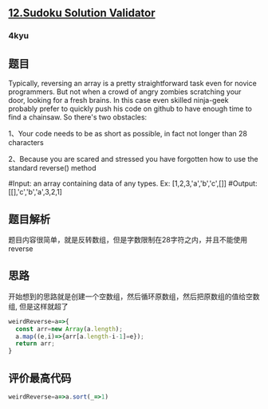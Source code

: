 ## [12.Sudoku Solution Validator](https://www.codewars.com/kata/59ae589c07157afba80000a7/train/javascript)
### 4kyu

## 题目
Typically, reversing an array is a pretty straightforward task even for novice programmers. But not when a crowd of angry zombies scratching your door, looking for a fresh brains. In this case even skilled ninja-geek probably prefer to quickly push his code on github to have enough time to find a chainsaw. So there's two obstacles:

1、Your code needs to be as short as possible, in fact not longer than 28 characters

2、Because you are scared and stressed you have forgotten how to use the standard reverse() method

#Input: an array containing data of any types. Ex: [1,2,3,'a','b','c',[]] #Output: [[],'c','b','a',3,2,1]

## 题目解析
题目内容很简单，就是反转数组，但是字数限制在28字符之内，并且不能使用reverse

## 思路
开始想到的思路就是创建一个空数组，然后循环原数组，然后把原数组的值给空数组, 但是这样就超了
```js
weirdReverse=a=>{
  const arr=new Array(a.length);
  a.map((e,i)=>{arr[a.length-i-1]=e});
  return arr;
}
```

## 评价最高代码
```js
weirdReverse=a=>a.sort(_=>1)
```
